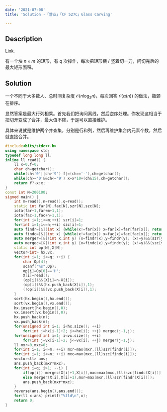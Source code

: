 ```yaml
---
date: '2021-07-08'
title: 'Solution -「营业」「CF 527C」Glass Carving'

---
```


## Description

[Link](https://codeforces.com/problemset/problem/527/C).

有一个块 $n\times m$ 的矩形，有 $q$ 次操作，每次把矩形横 / 竖着切一刀，问切完后的最大矩形面积。

## Solution

一个不同于大多数人、总时间复杂度 $\mathcal{O}(n\log_{2}n)$，每次回答 $\mathcal{O}(\alpha(n))$ 的做法，瓶颈在排序。

显然答案是最大行列相乘。首先我们把询问离线，然后逆序处理。你发现这相当于把切开变成了合并，最大值不降，于是可以直接维护。

具体来说就是维护两个并查集，分别是行和列，然后再维护集合内元素个数，然后就直接合并。

```cpp
#include<bits/stdc++.h>
using namespace std;
typedef long long ll;
inline ll read() {
	ll x=0,f=0;
	char ch=getchar();
	while(ch<'0'||ch>'9') f|=(ch=='-'),ch=getchar();
	while(ch>='0'&&ch<='9') x=x*10+(ch&15),ch=getchar();
	return f?-x:x;
}
const int N=200100;
signed main() {
	int m=read(),n=read(),q=read();
	static int far[N],fac[N],szr[N],szc[N];
	iota(far+1,far+m+1,1);
	iota(fac+1,fac+n+1,1);
	for(int i=1;i<=m;++i) szr[i]=1;
	for(int i=1;i<=n;++i) szc[i]=1;
	auto findr=[&](int x) {while(x!=far[x]) x=far[x]=far[far[x]]; return x;};
	auto findc=[&](int x) {while(x!=fac[x]) x=fac[x]=fac[fac[x]]; return x;};
	auto merger=[&](int x,int y) {x=findr(x),y=findr(y); (x!=y)&&(szr[y]+=szr[x],szr[x]=0,far[x]=y);};
	auto mergec=[&](int x,int y) {x=findc(x),y=findc(y); (x!=y)&&(szc[y]+=szc[x],szc[x]=0,fac[x]=y);};
	static int op[N],X[N];
	vector<int> hx,vx;
	for(int i=1; i<=q; ++i) {
		char Op[4];
		scanf("%s",Op);
		op[i]=Op[0]=='H';
		X[i]=read();
		(op[i])&&(X[i]=n-X[i]);
		(op[i])&&(hx.push_back(X[i]),1);
		(!op[i])&&(vx.push_back(X[i]),1);
	}
	sort(hx.begin(),hx.end());
	sort(vx.begin(),vx.end());
	hx.insert(hx.begin(),0);
	vx.insert(vx.begin(),0);
	hx.push_back(n);
	vx.push_back(m);
	for(unsigned int i=1; i<hx.size(); ++i)
		for(int j=hx[i-1]+2; j<=hx[i]; ++j) mergec(j-1,j);
	for(unsigned int i=1; i<vx.size(); ++i)
		for(int j=vx[i-1]+2; j<=vx[i]; ++j) merger(j-1,j);
	ll mxr=0,mxc=0;
	for(int i=1; i<=m; ++i) mxr=max(mxr,(ll)szr[findr(i)]);
	for(int i=1; i<=n; ++i) mxc=max(mxc,(ll)szc[findc(i)]);
	vector<ll> ans;
	ans.push_back(mxr*mxc);
	for(int i=q; i>1; --i) {
		if(op[i]) mergec(X[i]+1,X[i]),mxc=max(mxc,(ll)szc[findc(X[i])]);
		else merger(X[i],X[i]+1),mxr=max(mxr,(ll)szr[findr(X[i])]);
		ans.push_back(mxr*mxc);
	}
	reverse(ans.begin(),ans.end());
	for(ll x:ans) printf("%lld\n",x);
	return 0;
}
```